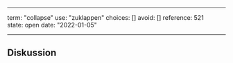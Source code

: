 
---
term:      "collapse"
use:       "zuklappen"
choices:   []
avoid:     []
reference: 521        
state:     open
date:      "2022-01-05"

---

## Diskussion

